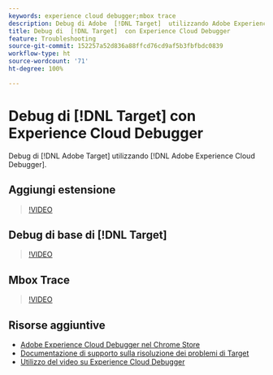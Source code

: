 ```yaml
---
keywords: experience cloud debugger;mbox trace
description: Debug di Adobe  [!DNL Target]  utilizzando Adobe Experience Cloud Debugger.
title: Debug di  [!DNL Target]  con Experience Cloud Debugger
feature: Troubleshooting
source-git-commit: 152257a52d836a88ffcd76cd9af5b3fbfbdc0839
workflow-type: ht
source-wordcount: '71'
ht-degree: 100%

---
```



# Debug di [!DNL Target] con Experience Cloud Debugger

Debug di [!DNL Adobe Target] utilizzando [!DNL Adobe Experience Cloud Debugger].

## Aggiungi estensione

>[!VIDEO](https://video.tv.adobe.com/v/23114/?quality=12)

## Debug di base di [!DNL Target]

>[!VIDEO](https://video.tv.adobe.com/v/23115/?quality=12)

## Mbox Trace

>[!VIDEO](https://video.tv.adobe.com/v/23113/?quality=12)

## Risorse aggiuntive

+ [Adobe Experience Cloud Debugger nel Chrome Store](https://chrome.google.com/webstore/detail/adobe-experience-cloud-de/ocdmogmohccmeicdhlhhgepeaijenapj?hl=it)
+ [Documentazione di supporto sulla risoluzione dei problemi di Target](/help/main/r-troubleshooting-target/troubleshooting-target.md)
+ [Utilizzo del video su Experience Cloud Debugger](https://experienceleague.adobe.com/docs/platform-learn/data-collection/debugger/experience-cloud/use-the-experience-cloud-debugger.html?lang=it)
